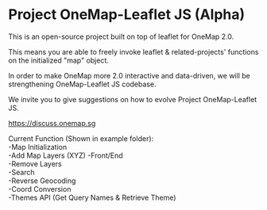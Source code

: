 # Project OneMap-Leaflet JS (Alpha)

This is an open-source project built on top of leaflet for OneMap 2.0. 

This means you are able to freely invoke leaflet & related-projects' functions on the initialized "map" object.

In order to make OneMap more 2.0 interactive and data-driven, we will be strengthening OneMap-Leaflet JS codebase.

We invite you to give suggestions on how to evolve Project OneMap-Leaflet JS.

https://discuss.onemap.sg

Current Function (Shown in example folder):
<br />
-Map Initialization<br />
-Add Map Layers (XYZ) -Front/End<br />
-Remove Layers <br />
-Search <br />
-Reverse Geocoding <br />
-Coord Conversion <br />
-Themes API (Get Query Names & Retrieve Theme) <br />